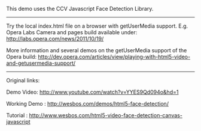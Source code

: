 This demo uses the CCV Javascript Face Detection Library.

-------------------------------------------------------------------------------

Try the local index.html file on a browser with getUserMedia support. E.g. Opera Labs Camera and pages build available under: http://labs.opera.com/news/2011/10/19/

More information and several demos on the getUserMedia support of the Opera build: http://dev.opera.com/articles/view/playing-with-html5-video-and-getusermedia-support/

--------------------------------------------------------------------------------

Original links:

Demo Video: http://www.youtube.com/watch?v=YYES9Qd094o&hd=1

Working Demo : http://wesbos.com/demos/html5-face-detection/ 

Tutorial : http://www.wesbos.com/html5-video-face-detection-canvas-javascript
